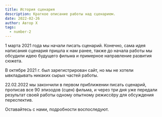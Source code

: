 ```yaml
---
title: История сценария
description: Краткое описание работы над сценарием.
date: 2022-02-26
author: Автор Х
tags:
  - number-2
---
```


1 марта 2021 года мы начали писать сценарий. Конечно, сама идея написания сценария пришла к нам ранее, также до начала работы мы обсудили идею будущего фильма и примерное направление развития сюжета.

В октябре 2021 г. был зарегистрирован сайт, но мы не хотели ывкладывать никаких сырых частей работы.

22.02.2022 мы закончили в первом приближении писать сценарий, прописав все 90 эпизодов (сцен) фильма, и через три дня уже передали результат своей работы одному опытному режиссёру для обсуждения переспектив.

Оставайтесь с нами, подробности воспоследуют.
